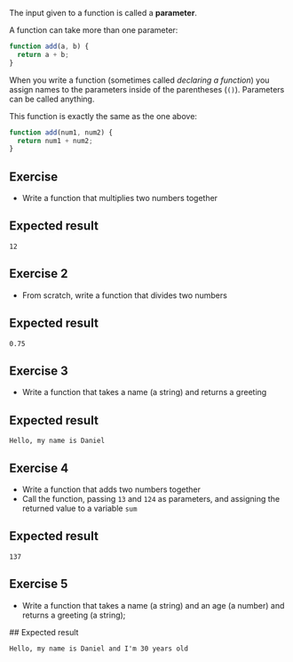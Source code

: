 The input given to a function is called a **parameter**.

A function can take more than one parameter:

```js
function add(a, b) {
  return a + b;
}
```

When you write a function (sometimes called _declaring a function_) you assign names to the parameters inside of the parentheses (`()`). Parameters can be called anything.

This function is exactly the same as the one above:

```js
function add(num1, num2) {
  return num1 + num2;
}
```

## Exercise

- Write a function that multiplies two numbers together

## Expected result

```
12
```

## Exercise 2

- From scratch, write a function that divides two numbers

## Expected result

```
0.75
```

## Exercise 3

- Write a function that takes a name (a string) and returns a greeting

## Expected result

```
Hello, my name is Daniel
```

## Exercise 4

- Write a function that adds two numbers together
- Call the function, passing `13` and `124` as parameters, and assigning the returned value to a variable `sum`

## Expected result

```
137
```

## Exercise 5

- Write a function that takes a name (a string) and an age (a number) and returns a greeting (a string);

## Expected result

```
Hello, my name is Daniel and I'm 30 years old
```
